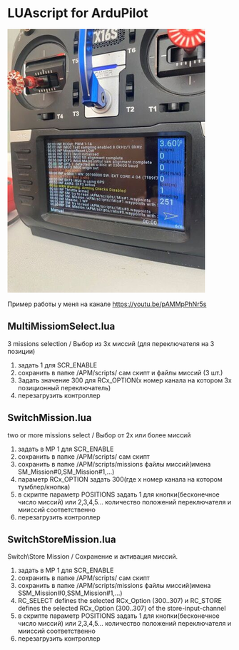 # LUAscript for ArduPilot

![Screenshot](screen.png)

Пример работы у меня на канале https://youtu.be/pAMMpPhNr5s


## MultiMissiomSelect.lua   
   3 missions selection / Выбор из 3х миссий (для переключателя на 3 позиции)
   1. задать 1 для SCR_ENABLE
   2. сохранить в папке /APM/scripts/ сам скипт и файлы миссий (3 шт.)
   3. Задать значение 300 для RCx_OPTION(х номер канала на котором 3х позиционный переключатель) 
   4. перезагрузить контроллер
## SwitchMission.lua        
   two or more missions select / Выбор от 2х или более миссий 
   1. задать в MP 1 для SCR_ENABLE
   2. сохранить в папке /APM/scripts/ сам скипт
   3. сохранить в папке /APM/scripts/missions файлы миссий(имена SM_Mission#0,SM_Mission#1,...)
   4. параметр RCx_OPTION задать 300(где х номер канала на котором тумблер/кнопка)
   5. в скрипте параметр POSITIONS задать 1 для кнопки(бесконечное число миссий) или 2,3,4,5... количество положений переключателя и мииссий соответственно 
   6. перезагрузить контроллер
## SwitchStoreMission.lua
   Switch\Store Mission / Сохранение и активация миссий.
   1. задать в MP 1 для SCR_ENABLE
   2. сохранить в папке /APM/scripts/ сам скипт
   3. сохранить в папке /APM/scripts/missions файлы миссий(имена SSM_Mission#0,SSM_Mission#1,...)
   4. RC_SELECT defines the selected RCx_Option (300..307) и RC_STORE defines the selected RCx_Option (300..307) of the store-input-channel
   5. в скрипте параметр POSITIONS задать 1 для кнопки(бесконечное число миссий) или 2,3,4,5... количество положений переключателя и мииссий соответственно 
   6. перезагрузить контроллер
